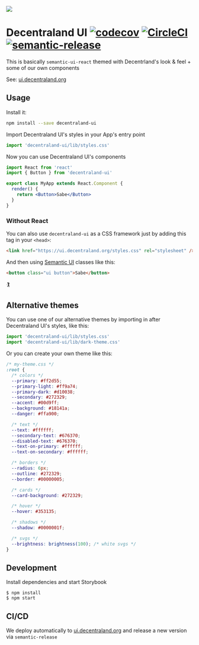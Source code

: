 ![](https://ui.decentraland.org/decentraland_128x128.png)

# Decentraland UI [![codecov](https://codecov.io/gh/decentraland/ui/branch/master/graph/badge.svg)](https://codecov.io/gh/decentraland/ui) [![CircleCI](https://circleci.com/gh/decentraland/ui.svg?style=svg)](https://circleci.com/gh/decentraland/ui) [![semantic-release](https://img.shields.io/badge/%20%20%F0%9F%93%A6%F0%9F%9A%80-semantic--release-e10079.svg)](https://github.com/semantic-release/semantic-release)

This is basically `semantic-ui-react` themed with Decentrland's look & feel + some of our own components

See: [ui.decentraland.org](https://ui.decentraland.org)

## Usage

Install it:

```bash
npm install --save decentraland-ui
```

Import Decentraland UI's styles in your App's entry point

```jsx
import 'decentraland-ui/lib/styles.css'
```

Now you can use Decentraland UI's components

```jsx
import React from 'react'
import { Button } from 'decentraland-ui'

export class MyApp extends React.Component {
  render() {
    return <Button>Sabe</Button>
  }
}
```

### Without React

You can also use `decentraland-ui` as a CSS framework just by adding this tag in your `<head>`:

```html
<link href="https://ui.decentraland.org/styles.css" rel="stylesheet" />
```

And then using [Semantic UI](https://semantic-ui.com/) classes like this:

```html
<button class="ui button">Sabe</button>
```

🏌

## Alternative themes

You can use one of our alternative themes by importing in after Decentraland UI's styles, like this:

```jsx
import 'decentraland-ui/lib/styles.css'
import 'decentraland-ui/lib/dark-theme.css'
```

Or you can create your own theme like this:

```css
/* my-theme.css */
:root {
  /* colors */
  --primary: #ff2d55;
  --primary-light: #ff9a74;
  --primary-dark: #d10038;
  --secondary: #272329;
  --accent: #00d9ff;
  --background: #18141a;
  --danger: #ffa900;

  /* text */
  --text: #ffffff;
  --secondary-text: #676370;
  --disabled-text: #676370;
  --text-on-primary: #ffffff;
  --text-on-secondary: #ffffff;

  /* borders */
  --radius: 6px;
  --outline: #272329;
  --border: #00000005;

  /* cards */
  --card-background: #272329;

  /* hover */
  --hover: #353135;

  /* shadows */
  --shadow: #0000001f;

  /* svgs */
  --brightness: brightness(100); /* white svgs */
}
```

## Development

Install dependencies and start Storybook

```
$ npm install
$ npm start
```

## CI/CD

We deploy automatically to [ui.decentraland.org](https://ui.decentraland.org) and release a new version via `semantic-release`
